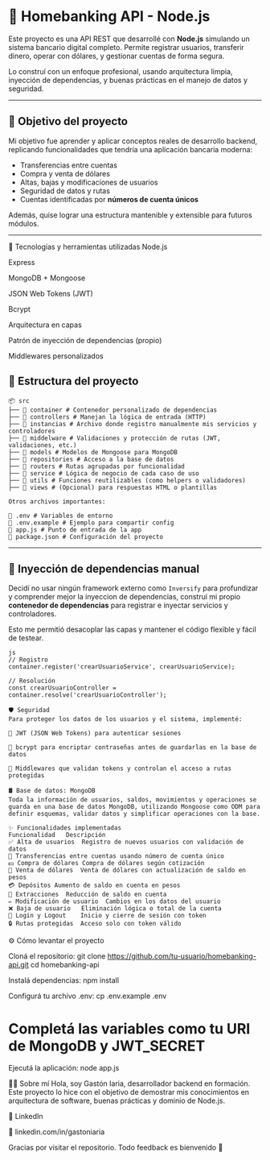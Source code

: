 # 🏦 Homebanking API - Node.js

Este proyecto es una API REST que desarrollé con **Node.js** simulando un sistema bancario digital completo. Permite registrar usuarios, transferir dinero, operar con dólares, y gestionar cuentas de forma segura. 

Lo construí con un enfoque profesional, usando arquitectura limpia, inyección de dependencias, y buenas prácticas en el manejo de datos y seguridad.

---

## 🚀 Objetivo del proyecto

Mi objetivo fue aprender y aplicar conceptos reales de desarrollo backend, replicando funcionalidades que tendría una aplicación bancaria moderna:

- Transferencias entre cuentas
- Compra y venta de dólares
- Altas, bajas y modificaciones de usuarios
- Seguridad de datos y rutas
- Cuentas identificadas por **números de cuenta únicos**

Además, quise lograr una estructura mantenible y extensible para futuros módulos.

---
🧠 Tecnologías y herramientas utilizadas
Node.js

Express

MongoDB + Mongoose

JSON Web Tokens (JWT)

Bcrypt

Arquitectura en capas

Patrón de inyección de dependencias (propio)

Middlewares personalizados

## 🧱 Estructura del proyecto
```
📦 src
├── 📁 container # Contenedor personalizado de dependencias
├── 📁 controllers # Manejan la lógica de entrada (HTTP)
├── 📁 instancias # Archivo donde registro manualmente mis servicios y controladores
├── 📁 middelware # Validaciones y protección de rutas (JWT, validaciones, etc.)
├── 📁 models # Modelos de Mongoose para MongoDB
├── 📁 repositories # Acceso a la base de datos
├── 📁 routers # Rutas agrupadas por funcionalidad
├── 📁 service # Lógica de negocio de cada caso de uso
├── 📁 utils # Funciones reutilizables (como helpers o validadores)
├── 📁 views # (Opcional) para respuestas HTML o plantillas

Otros archivos importantes:

📄 .env # Variables de entorno
📄 .env.example # Ejemplo para compartir config
📄 app.js # Punto de entrada de la app
📄 package.json # Configuración del proyecto
```

---

## 🧠 Inyección de dependencias manual

Decidí no usar ningún framework externo como `Inversify` para profundizar y comprender mejor la inyeccion de dependencias, construí mi propio **contenedor de dependencias** para registrar e inyectar servicios y controladores.

Esto me permitió desacoplar las capas y mantener el código flexible y fácil de testear.
```
js
// Registro
container.register('crearUsuarioService', crearUsuarioService);

// Resolución
const crearUsuarioController = container.resolve('crearUsuarioController');

🛡️ Seguridad
Para proteger los datos de los usuarios y el sistema, implementé:

🔐 JWT (JSON Web Tokens) para autenticar sesiones

🔑 bcrypt para encriptar contraseñas antes de guardarlas en la base de datos

🧾 Middlewares que validan tokens y controlan el acceso a rutas protegidas

🛢️ Base de datos: MongoDB
Toda la información de usuarios, saldos, movimientos y operaciones se guarda en una base de datos MongoDB, utilizando Mongoose como ODM para definir esquemas, validar datos y simplificar operaciones con la base.

✨ Funcionalidades implementadas
Funcionalidad	Descripción
✅ Alta de usuarios	Registro de nuevos usuarios con validación de datos
🔁 Transferencias entre cuentas usando número de cuenta único
💵 Compra de dólares	Compra de dólares según cotización
💸 Venta de dólares	Venta de dólares con actualización de saldo en pesos
💳 Depósitos	Aumento de saldo en cuenta en pesos
🏧 Extracciones	Reducción de saldo en cuenta
✏️ Modificación de usuario	Cambios en los datos del usuario
❌ Baja de usuario	Eliminación lógica o total de la cuenta
🔐 Login y Logout	Inicio y cierre de sesión con token
🔒 Rutas protegidas	Acceso solo con token válido
```
⚙️ Cómo levantar el proyecto

Cloná el repositorio:
git clone https://github.com/tu-usuario/homebanking-api.git
cd homebanking-api

Instalá dependencias:
npm install

Configurá tu archivo .env:
cp .env.example .env

# Completá las variables como tu URI de MongoDB y JWT_SECRET
Ejecutá la aplicación:
node app.js

🙋‍♂️ Sobre mí
Hola, soy Gastón Iaria, desarrollador backend en formación. Este proyecto lo hice con el objetivo de demostrar mis conocimientos en arquitectura de software, buenas prácticas y dominio de Node.js.

💼 LinkedIn

📧 linkedin.com/in/gastoniaria

Gracias por visitar el repositorio. Todo feedback es bienvenido 🙌

